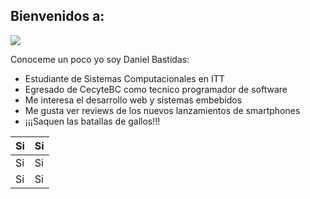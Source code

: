 ## Bienvenidos a:

![](https://images.cooltext.com/5508554.png)

Conoceme un poco yo soy Daniel Bastidas:

- Estudiante de Sistemas Computacionales en ITT
- Egresado de CecyteBC como tecnico programador de software
- Me interesa el desarrollo web y sistemas embebidos
- Me gusta ver reviews de los nuevos lanzamientos de smartphones
- ¡¡¡Saquen las batallas de gallos!!!

| Si | Si |
| ------------- | ------------- |
| Si | Si  |
| Si  | Si |
